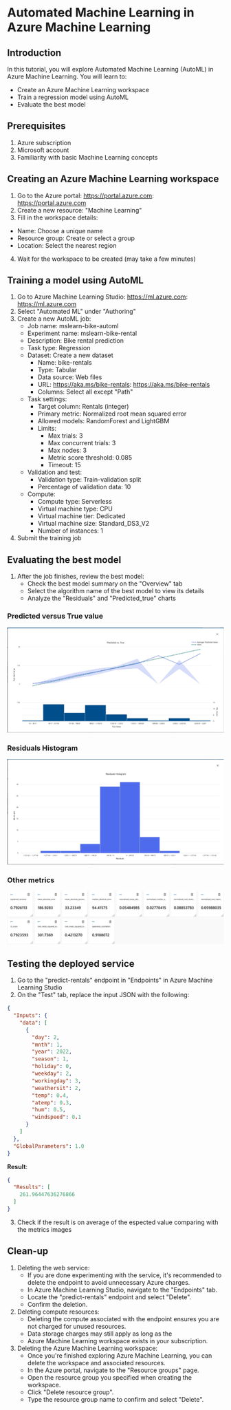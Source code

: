# Automated Machine Learning in Azure Machine Learning

## Introduction

In this tutorial, you will explore Automated Machine Learning (AutoML) in Azure Machine Learning. You will learn to:

- Create an Azure Machine Learning workspace
- Train a regression model using AutoML
- Evaluate the best model
  
## Prerequisites

1. Azure subscription
2. Microsoft account
3. Familiarity with basic Machine Learning concepts


## Creating an Azure Machine Learning workspace

1. Go to the Azure portal: https://portal.azure.com: https://portal.azure.com
2. Create a new resource: "Machine Learning"
3. Fill in the workspace details:
  - Name: Choose a unique name
  - Resource group: Create or select a group
  - Location: Select the nearest region
4. Wait for the workspace to be created (may take a few minutes)

## Training a model using AutoML

1. Go to Azure Machine Learning Studio: https://ml.azure.com: https://ml.azure.com
2. Select "Automated ML" under "Authoring"
3. Create a new AutoML job:
    - Job name: mslearn-bike-automl
    - Experiment name: mslearn-bike-rental
    - Description: Bike rental prediction
    - Task type: Regression
    - Dataset: Create a new dataset
        - Name: bike-rentals
        - Type: Tabular
        - Data source: Web files
        - URL: https://aka.ms/bike-rentals: https://aka.ms/bike-rentals
        - Columns: Select all except "Path"
    - Task settings:
        - Target column: Rentals (integer)
        - Primary metric: Normalized root mean squared error
        - Allowed models: RandomForest and LightGBM
        - Limits:
            - Max trials: 3
            - Max concurrent trials: 3
            - Max nodes: 3
            - Metric score threshold: 0.085
            - Timeout: 15
    - Validation and test:
        - Validation type: Train-validation split
        - Percentage of validation data: 10
    - Compute:
        - Compute type: Serverless
        - Virtual machine type: CPU
        - Virtual machine tier: Dedicated
        - Virtual machine size: Standard_DS3_V2
        - Number of instances: 1
4. Submit the training job

## Evaluating the best model

1. After the job finishes, review the best model:
    - Check the best model summary on the "Overview" tab
    - Select the algorithm name of the best model to view its details
    - Analyze the "Residuals" and "Predicted_true" charts

### Predicted versus True value

![Predicted vs True value](./predicted_vs_true_value.jpg "Predicted vs True value")

### Residuals Histogram

![Residuals Histogram](./residuals_histogram.jpg "Residuals Histogram")

### Other metrics

![Other Metrics](./other_metrics.jpg "Other Metrics")

## Testing the deployed service

1. Go to the "predict-rentals" endpoint in "Endpoints" in Azure Machine Learning Studio
2. On the "Test" tab, replace the input JSON with the following:

```json
{
  "Inputs": {
    "data": [
      {
        "day": 2,
        "mnth": 1,
        "year": 2022,
        "season": 1,
        "holiday": 0,
        "weekday": 2,
        "workingday": 3,
        "weathersit": 2,
        "temp": 0.4,
        "atemp": 0.3,
        "hum": 0.5,
        "windspeed": 0.1
      }
    ]
  },
  "GlobalParameters": 1.0
}
```

**Result**:

```json
{
  "Results": [
    261.96447636276866
  ]
}
```

3. Check if the result is on average of the espected value comparing with the metrics images

## Clean-up
1. Deleting the web service:
    - If you are done experimenting with the service, it's recommended to delete the endpoint to avoid unnecessary Azure charges.
    - In Azure Machine Learning Studio, navigate to the "Endpoints" tab.
    - Locate the "predict-rentals" endpoint and select "Delete".
    - Confirm the deletion.
2. Deleting compute resources:
    - Deleting the compute associated with the endpoint ensures you are not charged for unused resources.
    - Data storage charges may still apply as long as the 
    - Azure Machine Learning workspace exists in your subscription.
3. Deleting the Azure Machine Learning workspace:
    - Once you're finished exploring Azure Machine Learning, you can delete the workspace and associated resources.
    - In the Azure portal, navigate to the "Resource groups" page.
    - Open the resource group you specified when creating the workspace.
    - Click "Delete resource group".
    - Type the resource group name to confirm and select "Delete".
